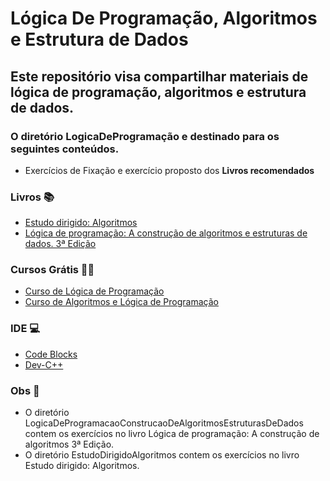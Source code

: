 # Lógica De Programação, Algoritmos e Estrutura de Dados
## Este repositório visa compartilhar materiais de lógica de programação, algoritmos e estrutura de dados.
### O diretório LogicaDeProgramação e destinado para os seguintes conteúdos.
* Exercícios de Fixação e exercício proposto dos **Livros recomendados**
### Livros 📚
* [Estudo dirigido: Algoritmos
](https://www.amazon.com.br/Dirigido-Algoritmos-Augusto-Figueiredo-Oliveira/dp/857194413X/ref=sr_1_1?__mk_pt_BR=%C3%85M%C3%85%C5%BD%C3%95%C3%91&crid=3A70219JTNB0U&dib=eyJ2IjoiMSJ9.yDwtAoaEx_33Y-0sIKIB2_H9M4wxTIaiVwvtVObe_mmmUOcUiNTas_SycUfGEMI9HtrWh6gRkRSexkquphKrPNpWAYTwx9sNFhGAxHLMWhvT52ph0enOj7taryNBJZAJM9LRTdjQerN_YAYR7PZ2uSNBWzYVsHn6upl610HJ5pP-aJyJnkoYJNT8_XPmGSwWws7Jw8AxoLO6g5-0RgYhuQ.XPkkb791UtlFFusdCuo32BcXB5RDGIO4a6czaeMIOf8&dib_tag=se&keywords=algoritmos+estudo+dirigido&qid=1728950376&s=books&sprefix=algoritmos+estudo+dirigido%2Cstripbooks%2C187&sr=1-1&ufe=app_do%3Aamzn1.fos.6121c6c4-c969-43ae-92f7-cc248fc6181d)
* [Lógica de programação: A construção de algoritmos e estruturas de dados. 3ª Edição
](https://www.amazon.com.br/L%C3%B3gica-programa%C3%A7%C3%A3o-constru%C3%A7%C3%A3o-algoritmos-estruturas/dp/8576050242/ref=asc_df_8576050242/?tag=googleshopp00-20&linkCode=df0&hvadid=379816198799&hvpos=&hvnetw=g&hvrand=18341974620706684893&hvpone=&hvptwo=&hvqmt=&hvdev=c&hvdvcmdl=&hvlocint=&hvlocphy=9100960&hvtargid=pla-811917896295&psc=1)
### Cursos Grátis 👨‍🏫
* [Curso de Lógica de Programação](https://www.youtube.com/playlist?list=PLHz_AreHm4dmSj0MHol_aoNYCSGFqvfXV)
* [Curso de Algoritmos e Lógica de Programação](https://youtube.com/playlist?list=PLqJK4Oyr5WSglLpxRZM5cAnmMdgsio-Zy&si=GloyyK1B2PEwotKY)
###  IDE 💻
* [Code Blocks](https://www.codeblocks.org/downloads/)
* [Dev-C++](https://www.bloodshed.net/)
###  Obs 🚩
* O diretório LogicaDeProgramacaoConstrucaoDeAlgoritmosEstruturasDeDados contem os exercícios no livro Lógica de programação: A construção de algoritmos 3ª Edição.
* O diretório EstudoDirigidoAlgoritmos contem os exercícios no livro Estudo dirigido: Algoritmos.
